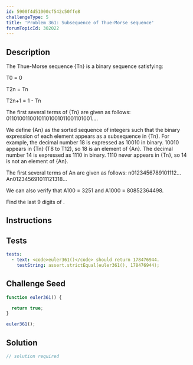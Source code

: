 ```yaml
---
id: 5900f4d51000cf542c50ffe8
challengeType: 5
title: 'Problem 361: Subsequence of Thue-Morse sequence'
forumTopicId: 302022
---
```


## Description

<section id='description'>

The Thue-Morse sequence {Tn} is a binary sequence satisfying:

T0 = 0

T2n = Tn

T2n+1 = 1 - Tn

The first several terms of {Tn} are given as follows: 01101001100101101001011001101001....

We define {An} as the sorted sequence of integers such that the binary expression of each element appears as a subsequence in {Tn}. For example, the decimal number 18 is expressed as 10010 in binary. 10010 appears in {Tn} (T8 to T12), so 18 is an element of {An}. The decimal number 14 is expressed as 1110 in binary. 1110 never appears in {Tn}, so 14 is not an element of {An}.

The first several terms of An are given as follows: n0123456789101112…An012345691011121318…

We can also verify that A100 = 3251 and A1000 = 80852364498.

Find the last 9 digits of .

</section>

## Instructions

<section id='instructions'>

</section>

## Tests

<section id='tests'>

```yml
tests:
  - text: <code>euler361()</code> should return 178476944.
    testString: assert.strictEqual(euler361(), 178476944);

```

</section>

## Challenge Seed

<section id='challengeSeed'>

<div id='js-seed'>

```js
function euler361() {

  return true;
}

euler361();
```

</div>

</section>

## Solution

<section id='solution'>

```js
// solution required
```

</section>
